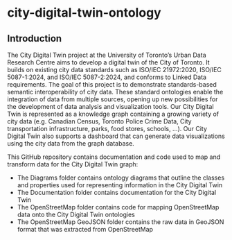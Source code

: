 # city-digital-twin-ontology
## Introduction
The City Digital Twin project at the University of Toronto’s Urban Data Research Centre aims to develop a digital twin of the City of Toronto. It builds on existing city data standards such as ISO/IEC 21972:2020, ISO/IEC 5087-1:2024, and ISO/IEC 5087-2:2024, and conforms to Linked Data requirements.  The goal of this project is to demonstrate standards-based semantic interoperability of city data. These standard ontologies enable the integration of data from multiple sources, opening up new possibilities for the development of data analysis and visualization tools.  Our City Digital Twin is represented as a knowledge graph containing a growing variety of city data (e.g. Canadian Census, Toronto Police Crime Data, City transportation infrastructure, parks, food stores, schools, …).  Our City Digital Twin also supports a dashboard that can generate data visualizations using the city data from the graph database.  

This GitHub repository contains documentation and code used to map and transform data for the City Digital Twin graph:
- The Diagrams folder contains ontology diagrams that outline the classes and properties used for representing information in the City Digital Twin
- The Documentation folder contains documentation for the City Digital Twin
- The OpenStreetMap folder contains code for mapping OpenStreetMap data onto the City Digital Twin ontologies
- The OpenStreetMap GeoJSON folder contains the raw data in GeoJSON format that was extracted from OpenStreetMap 
